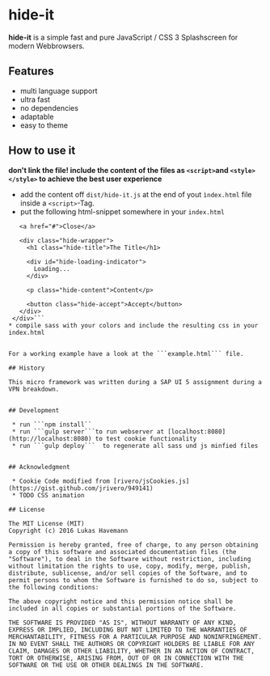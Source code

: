 # hide-it

**hide-it** is a simple fast and pure JavaScript / CSS 3 Splashscreen for modern Webbrowsers.

## Features

 * multi language support
 * ultra fast
 * no dependencies
 * adaptable
 * easy to theme

## How to use it

**don't link the file! include the content of the files as ```<script>```and ```<style></style>``` to achieve the best user experience**

 * add the content off ```dist/hide-it.js``` at the end of yout ```ìndex.html``` file inside a ```<script>```-Tag.
 * put the following html-snippet somewhere in your ```index.html``` 
 ```<div id="hide-it">
    <a href="#">Close</a>
    
    <div class="hide-wrapper">
      <h1 class="hide-title">The Title</h1>
      
      <div id="hide-loading-indicator">
        Loading...
      </div>

      <p class="hide-content">Content</p>

      <button class="hide-accept">Accept</button>
    </div>
  </div>```
 * compile sass with your colors and include the resulting css in your index.html


For a working example have a look at the ```example.html``` file.

## History

This micro framework was written during a SAP UI 5 assignment during a VPN breakdown. 


## Development

  * run ```npm install``
  * run ```gulp server```to run webserver at [localhost:8080](http://localhost:8080) to test cookie functionality
  * run ```gulp deploy```  to regenerate all sass und js minfied files


## Acknowledgment

  * Cookie Code modified from [rivero/jsCookies.js](https://gist.github.com/jrivero/949141)
  * TODO CSS animation

## License

The MIT License (MIT)
Copyright (c) 2016 Lukas Havemann

Permission is hereby granted, free of charge, to any person obtaining a copy of this software and associated documentation files (the "Software"), to deal in the Software without restriction, including without limitation the rights to use, copy, modify, merge, publish, distribute, sublicense, and/or sell copies of the Software, and to permit persons to whom the Software is furnished to do so, subject to the following conditions:

The above copyright notice and this permission notice shall be included in all copies or substantial portions of the Software.

THE SOFTWARE IS PROVIDED "AS IS", WITHOUT WARRANTY OF ANY KIND, EXPRESS OR IMPLIED, INCLUDING BUT NOT LIMITED TO THE WARRANTIES OF MERCHANTABILITY, FITNESS FOR A PARTICULAR PURPOSE AND NONINFRINGEMENT. IN NO EVENT SHALL THE AUTHORS OR COPYRIGHT HOLDERS BE LIABLE FOR ANY CLAIM, DAMAGES OR OTHER LIABILITY, WHETHER IN AN ACTION OF CONTRACT, TORT OR OTHERWISE, ARISING FROM, OUT OF OR IN CONNECTION WITH THE SOFTWARE OR THE USE OR OTHER DEALINGS IN THE SOFTWARE.